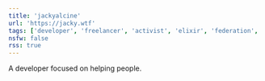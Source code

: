 ```yaml
---
title: 'jackyalcine'
url: 'https://jacky.wtf'
tags: ['developer', 'freelancer', 'activist', 'elixir', 'federation', 'indieweb']
nsfw: false
rss: true
---
```


A developer focused on helping people.
